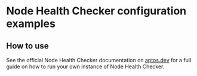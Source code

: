 # Node Health Checker configuration examples

## How to use
See the official Node Health Checker documentation on [aptos.dev](https://aptos.dev/nodes/measure/node-health-checker) for a full guide on how to run your own instance of Node Health Checker. 

